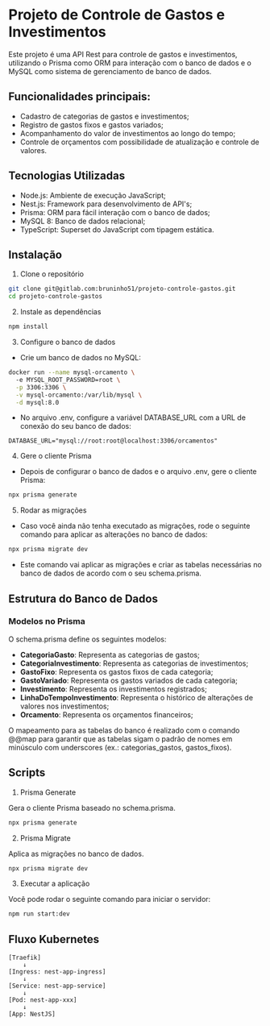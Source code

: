 # Projeto de Controle de Gastos e Investimentos
Este projeto é uma API Rest para controle de gastos e investimentos, utilizando o Prisma como ORM para interação com o banco de dados e o MySQL como sistema de gerenciamento de banco de dados.

## Funcionalidades principais:
- Cadastro de categorias de gastos e investimentos;
- Registro de gastos fixos e gastos variados;
- Acompanhamento do valor de investimentos ao longo do tempo;
- Controle de orçamentos com possibilidade de atualização e controle de valores.

## Tecnologias Utilizadas
- Node.js: Ambiente de execução JavaScript;
- Nest.js: Framework para desenvolvimento de API's;
- Prisma: ORM para fácil interação com o banco de dados;
- MySQL 8: Banco de dados relacional;
- TypeScript: Superset do JavaScript com tipagem estática.


## Instalação
1. Clone o repositório

```bash
git clone git@gitlab.com:bruninho51/projeto-controle-gastos.git
cd projeto-controle-gastos
```

2. Instale as dependências

```bash
npm install
```

3. Configure o banco de dados

- Crie um banco de dados no MySQL:

```bash
docker run --name mysql-orcamento \   
  -e MYSQL_ROOT_PASSWORD=root \
  -p 3306:3306 \
  -v mysql-orcamento:/var/lib/mysql \
  -d mysql:8.0
```

- No arquivo .env, configure a variável DATABASE_URL com a URL de conexão do seu banco de dados:

```env
DATABASE_URL="mysql://root:root@localhost:3306/orcamentos"
```

4. Gere o cliente Prisma

- Depois de configurar o banco de dados e o arquivo .env, gere o cliente Prisma:

```bash
npx prisma generate
```

5. Rodar as migrações

- Caso você ainda não tenha executado as migrações, rode o seguinte comando para aplicar as alterações no banco de dados:

```bash
npx prisma migrate dev
```

- Este comando vai aplicar as migrações e criar as tabelas necessárias no banco de dados de acordo com o seu schema.prisma.

## Estrutura do Banco de Dados


### Modelos no Prisma
O schema.prisma define os seguintes modelos:

- **CategoriaGasto**: Representa as categorias de gastos;
- **CategoriaInvestimento**: Representa as categorias de investimentos;
- **GastoFixo**: Representa os gastos fixos de cada categoria;
- **GastoVariado**: Representa os gastos variados de cada categoria;
- **Investimento**: Representa os investimentos registrados;
- **LinhaDoTempoInvestimento**: Representa o histórico de alterações de valores nos investimentos;
- **Orcamento**: Representa os orçamentos financeiros;

O mapeamento para as tabelas do banco é realizado com o comando @@map para garantir que as tabelas sigam o padrão de nomes em minúsculo com underscores (ex.: categorias_gastos, gastos_fixos).

## Scripts
1. Prisma Generate

Gera o cliente Prisma baseado no schema.prisma.

```bash
npx prisma generate
```
2. Prisma Migrate

Aplica as migrações no banco de dados.

```bash
npx prisma migrate dev
```
3. Executar a aplicação

Você pode rodar o seguinte comando para iniciar o servidor:

```bash
npm run start:dev
```
## Fluxo Kubernetes
```
[Traefik]
    ↓
[Ingress: nest-app-ingress]
    ↓
[Service: nest-app-service]
    ↓
[Pod: nest-app-xxx]
    ↓
[App: NestJS]
```